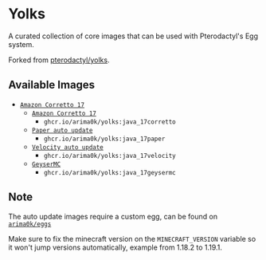 # Yolks

A curated collection of core images that can be used with Pterodactyl's Egg system. 

Forked from [pterodactyl/yolks](https://github.com/pterodactyl/yolks).

## Available Images

* [`Amazon Corretto 17`](https://github.com/arima0k/yolks/tree/master/java)
  * [`Amazon Corretto 17`](https://github.com/arima0k/yolks/tree/master/java/17corretto)
    * `ghcr.io/arima0k/yolks:java_17corretto`
  * [`Paper auto update`](https://github.com/arima0k/yolks/tree/master/java/17paper)
    * `ghcr.io/arima0k/yolks:java_17paper`
  * [`Velocity auto update`](https://github.com/arima0k/yolks/tree/master/java/17velocity)
    * `ghcr.io/arima0k/yolks:java_17velocity`
  * [`GeyserMC`](https://github.com/arima0k/yolks/tree/master/java/17geysermc)
    * `ghcr.io/arima0k/yolks:java_17geysermc`

## Note

The auto update images require a custom egg, can be found on [`arima0k/eggs`](https://github.com/arima0k/Pterodactyl-eggs)

Make sure to fix the minecraft version on the `MINECRAFT_VERSION` variable so it won't jump versions automatically, example from 1.18.2 to 1.19.1.
